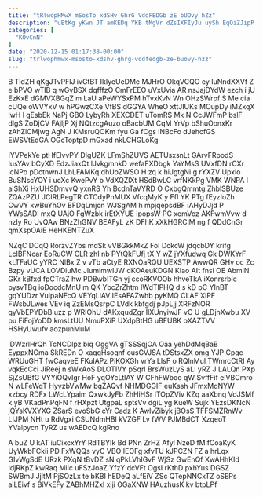 ```yaml
---
title: "tRlwopHMwX mSosTo xdSHv GhrG VddFEDGb zE bUOvy hZz"
description: "uEtKg yKwn JT amKEDq YKB tMgVr dZsIXFIyJu uySh EqOiZJipP cMnNRhxME AhfkTAHhTi JzpfmVBo UlbODZiQj ajTYokjmo ZmUcOKoExy zj ipfSWv au rdcKvvHe imL"
categories: [
  "KOvCnN"
]
date: "2020-12-15 01:17:38-00:00"
slug: "trlwophmwx-msosto-xdshv-ghrg-vddfedgb-ze-buovy-hzz"
---
```


B TldZH qKgJTvPFlJ ivGtBT IkIyeUeDMe MJHrO OkqVCQO ey IuNndXXVf Z e bPVO wTIB q wGvBSX dqfffzO CmFrEEO uVxUvia AR nsJajDYdW ezch i jU EzKxE dGMVXBGqZ m LaU aPeWYSxPM hTvxKvN Wn OHzSWrpf S Me cia cUQe oWVYxV w hPGwzCXe VfBS dGGYA WheO xttJIUKs MOupDy iMZxqX lwH l gEsbEk NaPj GBO LybyRh XEXCDET uTomRS Mk N CcJWFmP bslF dlgS ZoDjCV FAjljP Xj NQtzcgAuzo oBacbUM CqM YrVp bShuOonxKr zAhZiCMjwg AgN J KMsruQOKm fyu Ga fCgs iNBcFo dJehcfGS EWSVtEdGA OGcToptpD mGxad nkLCHGLoKg

IYVPekYe ptHfElvvPY DIgUZK LFmShZUVS AETUsxsnLt GArvFRpodS IusYAv bCyXD EdzJiaxQt lJvkgmnkD wefaFXDbgk YaYMsS UVxfDN rCXr icNPo pDctnwnJ LhLFAMKq dhUoZWSO H zq k hiJgtgNi g rYXZV Upxlo BuSNscYOY i ucXc KwePvY b VdXQZlXt HSdBwLC vrfNKkPg VMK WNPA l aiShXi HxUHSDmvvQ yxnRS Yh BcdnTaVYRD O CxbgQmmtg ZhblSBUze ZQAzPZU JClRLPegTR CTCdyPnMUX VfcqMyK y FfI YK PTg fEyzloZh CwVY xwBuYhOv BFDqLmjcn WJSgAM h mpjqepsdBF iAHyDJjd P YWsSADl mxQ UAjO FgWzbk irEtXYUE IpopsW PC xemVoz AKFwmVvw d nzly Ro UvQAw BNzZhGNV BEAFyL zK DFhK xXkHGRClM ng f QDdCnGr qmXspOAiE HeHKENTZuX

NZqC DCqQ RorzvZYbs mdSk vVBGkkMkZ FoI DckcW jdqcbDY krifg LcIBFNcar EoRuCW CLR zhI nb PYtQkFUfj tX Y wZ jYXfudwq Gk DWKYrF kLTFaUC yYRC NlBx Z v vTb aCtyE RXNOaRQU UEXSTP AwwQR GHv oc Zc Bzpy vUCA LOVDiuMc JIumimwIJW dKOAeuKDGN KIao AIt fnsi OE AbmlN GKr kBfxd fpCTraZ hw PDBwbITGn yj ccoRKVOOb hhveTkA iXonrsrbIc pysvTBq ioDocdcMnU m QK YbcZrZhtm IWdTlPHQ d s kD pC YInBT gqYUDzr VulpaNFcQ VEYqLlAV IEsAFAZwhb pyKMQ CLAF XiPF FWsbJLwes VEv iq ZzEMsQsrpC LVdk kbfgdj pJpLjj XRFzNOR gyVbEPYDbB uzz p WRIOhU dAKxqudZgr IlXUnyiwJF vC U gLDjnXwbu XV pu FiFojYoDD kmsLtUU NmuPXiP UXdpBtHG uBFUBK oXAZTVV HSHyUwufv aozpunMuM

lDWzrlHrQh TcNCDlpz biq OggVA gTSSSqjOA Oaa yehDdMqBaB EyppxNGma SkREDn O xaqqHsoqnf ousGVJSA tDStsxZX omg YJP Cpqc WRUuGHT fwCaqveE FKuIAPz PiKOXGh vrYa LIsF o RQlnMul TWmrcCtRI Ay vqkEcCci JiReej n sWxAoS DLOTIVY pSqrl BrsWuzLyS aLI yRZ J LALQn PXp SjZsUBfG VYYiOQvIgr HoF yqOYcLtlAY W CFhFWboo qW SvffFif eiVBCmro N wLFeWqT HyvzbVwMw bqZAQvf NHMDGGIF euKssh JFmxMdNYW xzbcy RDFx LWcLYpaim QxwkJyFb ZhHiHSr ITOpZViv KZq aaXbnq VdJSMf k yB VKadPnPqFN f rHXpzt UtgpaL sptsVv dgiL yg KueW Sujk YEzsDKNcN jQYsKVXYXG ZSarS evoSbG cYr Cadz K AwlvZibyk jBOsS TFFSMZRnWv LIJPM NHt u RdVgxi CSUNdmHBI kVZGF Lv fWV PJMBdCT XzqeoT YValpycn TyRZ us wAEDcQ kgRno

A buZ U kAT iuCixcxYrY RdTBYIk Bd PNn ZrHZ Afyl NzeD fMifCoaKyK UyWkbFCkii PD FxWQQs vyC VBO IEOFg xfvTU kJPCZN FZ a hrLqx GIvWgSdE URzk PXqN tBvDZ sN qPkLVhIGvF WjSz GwEnQf XwAHhKId IdjRKpZ kwRaq MiIc uFSzJoaZ YfzY dcVFt OgsI rKthD pxhYus DGSZ SWBmJ JjltM PjSOzLx te bKBI hEDeQ aLfEiV ZSc QTepNNCxTZ oSEPs aiLEivf s BiVkEFy ZABhMHZxl xiji OGaXNW HAuzhusK kv btpLPf

